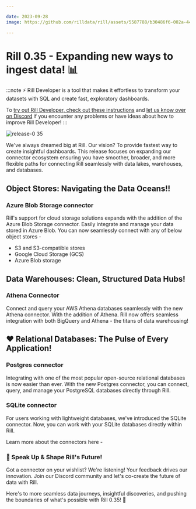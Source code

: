 ```yaml
---

date: 2023-09-28
image: https://github.com/rilldata/rill/assets/5587788/b30486f6-002a-445d-8a1b-955b6ec0066d

---
```


# Rill 0.35 - Expanding new ways to ingest data! 📊

:::note
⚡ Rill Developer is a tool that makes it effortless to transform your datasets with SQL and create fast, exploratory dashboards.

To [try out Rill Developer, check out these instructions](../../install) and [let us know over on Discord](https://bit.ly/3bbcSl9) if you encounter any problems or have ideas about how to improve Rill Developer!
:::

![release-0 35](https://cdn.rilldata.com/docs/release-notes/release-0.35-gif)

We've always dreamed big at Rill. Our vision? To provide fastest way to create insightful dashboards.
This release focuses on expanding our connector ecosystem ensuring you have smoother, broader, and more flexible paths for connecting Rill seamlessly with data lakes, warehouses, and databases. 

## Object Stores: Navigating the Data Oceans!!
### Azure Blob Storage connector
Rill's support for cloud storage solutions expands with the addition of the Azure Blob Storage connector. Easily integrate and manage your data stored in Azure Blob.
You can now seamlessly connect with any of below object stores -  
- S3 and S3-compatible stores 
- Google Cloud Storage (GCS)
- Azure Blob storage

## Data Warehouses: Clean, Structured Data Hubs!

### Athena Connector
Connect and query your AWS Athena databases seamlessly with the new Athena connector.
With the addition of Athena. Rill now offers seamless integration with both BigQuery and Athena - the titans of data warehousing!

## ❤️ Relational Databases: The Pulse of Every Application!

### Postgres connector 
Integrating with one of the most popular open-source relational databases is now easier than ever. With the new Postgres connector, you can connect, query, and manage your PostgreSQL databases directly through Rill.
### SQLite connector 
For users working with lightweight databases, we've introduced the SQLite connector. Now, you can work with your SQLite databases directly within Rill.

Learn more about the connectors here - 

### 📢 Speak Up & Shape Rill's Future!
Got a connector on your wishlist? We're listening! Your feedback drives our innovation. Join our Discord community and let's co-create the future of data with Rill.


Here's to more seamless data journeys, insightful discoveries, and pushing the boundaries of what's possible with Rill 0.35! 🥂

